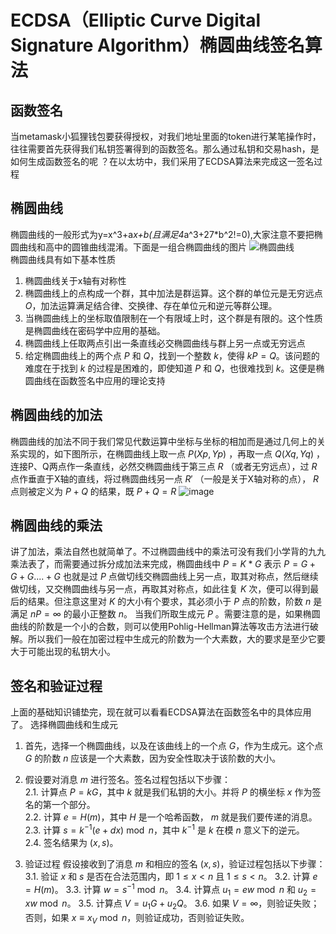 # ECDSA（Elliptic Curve Digital Signature Algorithm）椭圆曲线签名算法
## 函数签名
当metamask小狐狸钱包要获得授权，对我们地址里面的token进行某笔操作时，往往需要首先获得我们私钥签署得到的函数签名。那么通过私钥和交易hash，是如何生成函数签名的呢
？在以太坊中，我们采用了ECDSA算法来完成这一签名过程

## 椭圆曲线
椭圆曲线的一般形式为y=x^3+a*x+b(且满足4*a^3+27*b^2!=0),大家注意不要把椭圆曲线和高中的圆锥曲线混淆。下面是一组合椭圆曲线的图片
![椭圆曲线](https://github.com/nft-maker-one/-/assets/121859606/169d5de1-293e-4f80-ab88-88767348e9d7)  
椭圆曲线具有如下基本性质
1. 椭圆曲线关于x轴有对称性
2. 椭圆曲线上的点构成一个群，其中加法是群运算。这个群的单位元是无穷远点 $O$，加法运算满足结合律、交换律、存在单位元和逆元等群公理。
3. 当椭圆曲线上的坐标取值限制在一个有限域上时，这个群是有限的。这个性质是椭圆曲线在密码学中应用的基础。
4. 椭圆曲线上任取两点引出一条直线必交椭圆曲线与群上另一点或无穷远点
5. 给定椭圆曲线上的两个点 $P$ 和 $Q$，找到一个整数 $k$，使得 $kP=Q$。该问题的难度在于找到 $k$ 的过程是困难的，即使知道 $P$ 和 $Q$，也很难找到 $k$。这便是椭圆曲线在函数签名中应用的理论支持

## 椭圆曲线的加法
椭圆曲线的加法不同于我们常见代数运算中坐标与坐标的相加而是通过几何上的关系实现的，如下图所示，在椭圆曲线上取一点 $P(Xp,Yp)$ ，再取一点 $Q(Xq,Yq)$ ，连接P、Q两点作一条直线，必然交椭圆曲线于第三点 $R$ （或者无穷远点），过 $R$ 点作垂直于X轴的直线，将过椭圆曲线另一点 $R'$ （一般是关于X轴对称的点）， $R$ 点则被定义为 $P+Q$ 的结果，既 $P+Q=R$ 
![image](https://github.com/nft-maker-one/-/assets/121859606/f263df81-c8a4-4534-b138-4380b4b725ff)
## 椭圆曲线的乘法
讲了加法，乘法自然也就简单了。不过椭圆曲线中的乘法可没有我们小学背的九九乘法表了，而需要通过拆分成加法来完成，椭圆曲线中 $P=K*G$ 表示 $P=G+G+G....+G$ 也就是过 $P$ 点做切线交椭圆曲线上另一点，取其对称点，然后继续做切线，又交椭圆曲线与另一点，再取其对称点，如此往复 $K$ 次，便可以得到最后的结果。但注意这里对 $K$ 的大小有个要求，其必须小于 $P$ 点的阶数，阶数 $n$ 是满足 $nP=\infty$ 的最小正整数 $n$。 当我们所取生成元 $P$ 。需要注意的是，如果椭圆曲线的阶数是一个小的合数，则可以使用Pohlig-Hellman算法等攻击方法进行破解。所以我们一般在加密过程中生成元的阶数为一个大素数，大的要求是至少它要大于可能出现的私钥大小。
## 签名和验证过程
上面的基础知识铺垫完，现在就可以看看ECDSA算法在函数签名中的具体应用了。
选择椭圆曲线和生成元

1. 首先，选择一个椭圆曲线，以及在该曲线上的一个点 $G$，作为生成元。这个点 $G$ 的阶数 $n$ 应该是一个大素数，因为安全性取决于该阶数的大小。
2. 假设要对消息 $m$ 进行签名。签名过程包括以下步骤：  
2.1. 计算点 $P=kG$，其中 $k$ 就是我们私钥的大小。并将 $P$ 的横坐标 $x$ 作为签名的第一个部分。  
2.2. 计算 $e=H(m)$，其中 $H$ 是一个哈希函数， $m$ 就是我们要传递的消息。  
2.3. 计算 $s=k^{-1}(e+dx)\bmod n$，其中 $k^{-1}$ 是 $k$ 在模 $n$ 意义下的逆元。  
2.4. 签名结果为 $(x,s)$。

3. 验证过程
假设接收到了消息 $m$ 和相应的签名 $(x,s)$，验证过程包括以下步骤：
3.1. 验证 $x$ 和 $s$ 是否在合法范围内，即 $1\leq x<n$ 且 $1\leq s<n$。
3.2. 计算 $e=H(m)$。
3.3. 计算 $w=s^{-1}\bmod n$。
3.4. 计算点 $u_1=ew\bmod n$ 和 $u_2=xw\bmod n$。
3.5. 计算点 $V=u_1G+u_2Q$。
3.6. 如果 $V=\infty$，则验证失败；否则，如果 $x\equiv x_V\bmod n$，则验证成功，否则验证失败。




